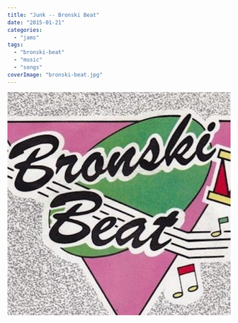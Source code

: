 ```yaml
---
title: "Junk -- Bronski Beat"
date: "2015-01-21"
categories: 
  - "jams"
tags: 
  - "bronski-beat"
  - "music"
  - "songs"
coverImage: "bronski-beat.jpg"
---
```


![](images/bronski-beat.jpg)
